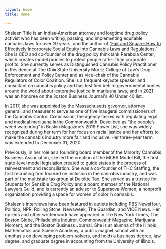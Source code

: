```yaml
---
layout: home
title: Home

---
```

<aside class="home__intro"> <figure class="home__avatar"></figure></aside>Shaleen Title is an Indian-American attorney and longtime drug policy activist who has been writing, passing, and implementing equitable cannabis laws for over 20 years, and the author of <a href="https://papers.ssrn.com/sol3/papers.cfm?abstract_id=3978766">"Fair and Square: How to Effectively Incorporate Social Equity Into Cannabis Laws and Regulations."</a> She is CEO and co-founder of the drug policy think tank Parabola Center, which creates model policies to protect people rather than corporate profits. She currently serves as Distinguished Cannabis Policy Practitioner in Residence at The Ohio State University Moritz College of Law’s Drug Enforcement and Policy Center and as vice-chair of the Cannabis Regulators of Color Coalition. She is a frequent keynote speaker and consultant on cannabis policy and has testified before governmental bodies around the world about restorative justice in marijuana laws, and in 2021 was an honoree on the Boston Business Journal's 40 Under 40 list.

In 2017, she was appointed by the Massachusetts governor, attorney general, and treasurer to serve as one of five inaugural commissioners of the Cannabis Control Commission, the agency tasked with regulating legal and medical marijuana in the Commonwealth. Described as “the people’s weed watchdog” in Boston Magazine’s 2019 Power List, she was widely recognized during her term for her focus on racial justice and her efforts to make the cannabis industry more fair and inclusive. Her three-year term was extended to December 31, 2020.

Previously, in her role as a founding board member of the Minority Cannabis Business Association, she led the creation of the MCBA Model Bill, the first state-level model legislation created to guide states in the process of reinvestment and reconciliation. She was a co-founder of THC Staffing, the first recruiting firm focused on inclusion in the cannabis industry, and was part of the multistate tax group at Deloitte Tax. She served as a trustee for Students for Sensible Drug Policy and a board member of the National Lawyers Guild, and is currently an advisor to Supernova Women, a nonprofit organization providing a space for women of color in cannabis.

Shaleen’s interviews have been featured in outlets including PBS NewsHour, Politico, NPR, Rolling Stone, Newsweek, The Guardian, and VICE News. Her op-eds and other written work have appeared in The New York Times, The Boston Globe, Philadelphia Inquirer, Commonwealth Magazine, Marijuana Moment, and the Boston Business Journal. She is an alumna of the Illinois Mathematics and Science Academy, a public magnet school with an emphasis on developing problem-solvers, and holds a business degree, law degree, and graduate degree in accounting from the University of Illinois.